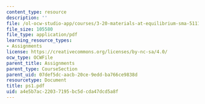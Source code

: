 ```yaml
---
content_type: resource
description: ''
file: /ol-ocw-studio-app/courses/3-20-materials-at-equilibrium-sma-5111-fall-2003/a4e5b7ac22037195bc5dcda47dcd5a8f_ps1.pdf
file_size: 105580
file_type: application/pdf
learning_resource_types:
- Assignments
license: https://creativecommons.org/licenses/by-nc-sa/4.0/
ocw_type: OCWFile
parent_title: Assignments
parent_type: CourseSection
parent_uid: 07def5dc-aacb-20ce-9edd-ba766ce9838d
resourcetype: Document
title: ps1.pdf
uid: a4e5b7ac-2203-7195-bc5d-cda47dcd5a8f
---
```

